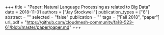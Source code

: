 +++
title = "Paper: Natural Language Processing as related to Big Data"
date = 2018-11-01
authors = ["Jay Stockwell"]
publication_types = ["6"]
abstract = ""
selected = "false"
publication = ""
tags = ["Fall 2018", "paper"]
url_pdf = "https://github.com/cloudmesh-community/fa18-523-61/blob/master/paper/paper.md"
+++

